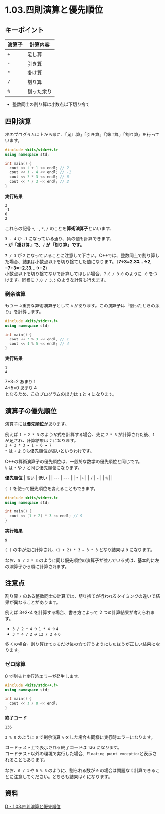# 1.03.四則演算と優先順位

## キーポイント

| 演算子 | 計算内容   |
| ------ | ---------- |
| `+`    | 足し算     |
| `-`    | 引き算     |
| `*`    | 掛け算     |
| `/`    | 割り算     |
| `%`    | 割った余り |

- 整数同士の割り算は小数点以下切り捨て

## 四則演算

次のプログラムは上から順に、「足し算」「引き算」「掛け算」「割り算」を行っています。

```c++
#include <bits/stdc++.h>
using namespace std;

int main() {
  cout << 1 + 1 << endl; // 2
  cout << 3 - 4 << endl; // -1
  cout << 2 * 3 << endl; // 6
  cout << 7 / 3 << endl; // 2
}
```

**実行結果**

```
2
-1
6
2
```

これらの記号 `+`, `-`, `*`, `/` のことを**算術演算子**といいます。

`3 - 4` が `-1` になっている通り、負の値も計算できます。\
**`*` が「掛け算」で、`/` が「割り算」です。**

`7 / 3` が `2` になっていることに注意して下さい。C++では、整数同士で割り算した場合、結果は小数点以下を切り捨てした値になります。（**7÷3=2.33...→2, −7÷3=−2.33...→−2**）\
小数点以下を切り捨てないで計算してほしい場合、`7.0 / 3.0` のように `.0` をつけます。同様に `7.0 / 3.5` のような計算も行えます。

### 剰余演算

もう一つ重要な算術演算子として `%` があります。この演算子は「割ったときの余り」を計算します。

```c++
#include <bits/stdc++.h>
using namespace std;

int main() {
  cout << 7 % 3 << endl; // 1
  cout << 4 % 5 << endl; // 4
}
```

**実行結果**

```
1
4
```

7÷3=2 あまり 1\
4÷5=0 あまり 4\
となるため、このプログラムの出力は `1` と `4` になります。

## 演算子の優先順位

演算子には**優先順位**があります。

例えば `1 + 2 * 3` のような式を計算する場合、先に `2 * 3` が計算された後、`1` が足され、計算結果は `7` になります。\
`1 + 2 * 3 → 1 + 6 → 7`\
`*` は `+` よりも優先順位が高いというわけです。

C++の算術演算子の優先順位は、一般的な数学の優先順位と同じです。\
`%` は `*` や `/` と同じ優先順位になります。

**優先順位**
| 高い | 低い |
| --- | --- |
| `*` | `+` |
| `/` | `-` |
| `%` | |

`( )` を使って優先順位を変えることもできます。

```c++
#include <bits/stdc++.h>
using namespace std;

int main() {
  cout << (1 + 2) * 3 << endl; // 9
}
```

**実行結果**

```
9
```

`( )` の中が先に計算され、`(1 + 2) * 3 → 3 * 3` となり結果は `9` になります。

なお、`5 / 2 * 3` のように同じ優先順位の演算子が並んでいる式は、基本的に左の演算子から順に計算されます。

## 注意点

割り算 `/` のある整数同士の計算では、切り捨てが行われるタイミングの違いで結果が異なることがあります。

例えば 3÷2×4 を計算する場合、書き方によって 2 つの計算結果が考えられます。

- `3 / 2 * 4` → `1 * 4` → `4`
- `3 * 4 / 2` → `12 / 2` → `6`

多くの場合、割り算はできるだけ後の方で行うようにしたほうが正しい結果になります。

### ゼロ除算

0 で割ると実行時エラーが発生します。

```c++
#include <bits/stdc++.h>
using namespace std;

int main() {
  cout << 3 / 0 << endl;
}
```

**終了コード**

```
136
```

`3 % 0` のように `0` で剰余演算 `%` をした場合も同様に実行時エラーになります。

コードテスト上で表示される終了コードは 136 になります。\
コードテスト以外の環境で実行した場合、`Floating point exception`と表示されることもあります。

なお、`0 / 3` や `0 % 3` のように、割られる数が `0` の場合は問題なく計算できることに注意してください。どちらも結果は `0` になります。

## 資料

[D - 1.03.四則演算と優先順位](https://atcoder.jp/contests/apg4b/tasks/APG4b_d)
